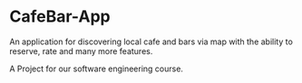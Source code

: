 # CafeBar-App
An application for discovering local cafe and bars via map with the ability to reserve, rate and many more features.

A Project for our software engineering course.
